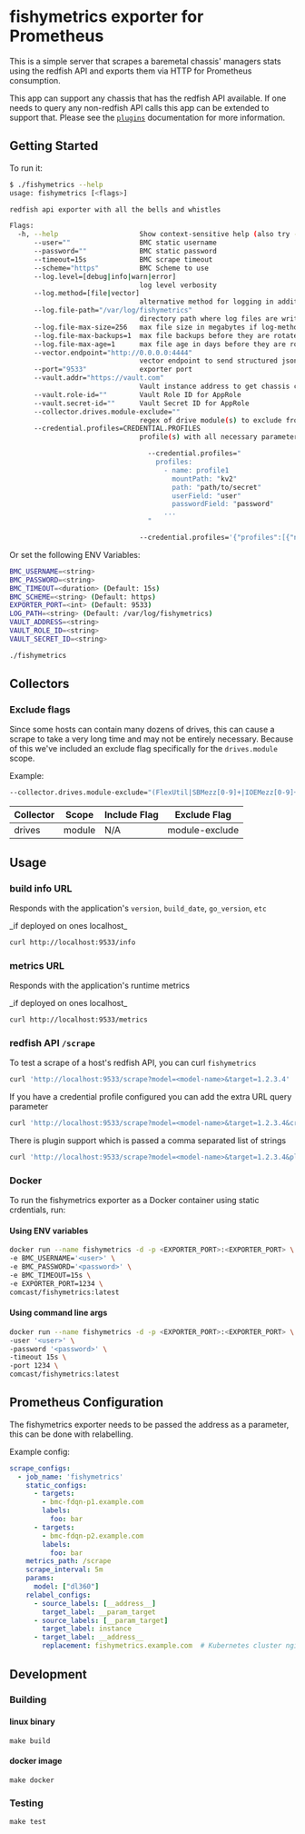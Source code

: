 # fishymetrics exporter for Prometheus

This is a simple server that scrapes a baremetal chassis' managers stats using the redfish API and
exports them via HTTP for Prometheus consumption.

This app can support any chassis that has the redfish API available. If one needs to query any non-redfish API calls this app can be extended to support that. Please see the [`plugins`]() documentation for more information.

## Getting Started

To run it:

```bash
$ ./fishymetrics --help
usage: fishymetrics [<flags>]

redfish api exporter with all the bells and whistles

Flags:
  -h, --help                    Show context-sensitive help (also try --help-long and --help-man).
      --user=""                 BMC static username
      --password=""             BMC static password
      --timeout=15s             BMC scrape timeout
      --scheme="https"          BMC Scheme to use
      --log.level=[debug|info|warn|error]
                                log level verbosity
      --log.method=[file|vector]
                                alternative method for logging in addition to stdout
      --log.file-path="/var/log/fishymetrics"
                                directory path where log files are written if log-method is file
      --log.file-max-size=256   max file size in megabytes if log-method is file
      --log.file-max-backups=1  max file backups before they are rotated if log-method is file
      --log.file-max-age=1      max file age in days before they are rotated if log-method is file
      --vector.endpoint="http://0.0.0.0:4444"
                                vector endpoint to send structured json logs to
      --port="9533"             exporter port
      --vault.addr="https://vault.com"
                                Vault instance address to get chassis credentials from
      --vault.role-id=""        Vault Role ID for AppRole
      --vault.secret-id=""      Vault Secret ID for AppRole
      --collector.drives.module-exclude=""
                                regex of drive module(s) to exclude from the scrape
      --credential.profiles=CREDENTIAL.PROFILES
                                profile(s) with all necessary parameters to obtain BMC credential from secrets backend, i.e.

                                  --credential.profiles="
                                    profiles:
                                      - name: profile1
                                        mountPath: "kv2"
                                        path: "path/to/secret"
                                        userField: "user"
                                        passwordField: "password"
                                      ...
                                  "

                                --credential.profiles='{"profiles":[{"name":"profile1","mountPath":"kv2","path":"path/to/secret","userField":"user","passwordField":"password"},...]}'
```

Or set the following ENV Variables:

```bash
BMC_USERNAME=<string>
BMC_PASSWORD=<string>
BMC_TIMEOUT=<duration> (Default: 15s)
BMC_SCHEME=<string> (Default: https)
EXPORTER_PORT=<int> (Default: 9533)
LOG_PATH=<string> (Default: /var/log/fishymetrics)
VAULT_ADDRESS=<string>
VAULT_ROLE_ID=<string>
VAULT_SECRET_ID=<string>
```

```bash
./fishymetrics
```

## Collectors

### Exclude flags

Since some hosts can contain many dozens of drives, this can cause a scrape to take a very long time and may not be entirely necessary. Because of this we've included an exclude flag specifically for the `drives.module` scope.

Example:

```bash
--collector.drives.module-exclude="(FlexUtil|SBMezz[0-9]+|IOEMezz[0-9]+)"
```

| Collector | Scope  | Include Flag | Exclude Flag   |
| --------- | ------ | ------------ | -------------- |
| drives    | module | N/A          | module-exclude |

## Usage

### build info URL

Responds with the application's `version`, `build_date`, `go_version`, `etc`

<aside class="notice">
_if deployed on ones localhost_
</aside>

```bash
curl http://localhost:9533/info
```

### metrics URL

Responds with the application's runtime metrics

<aside class="notice">
_if deployed on ones localhost_
</aside>

```bash
curl http://localhost:9533/metrics
```

### redfish API `/scrape`

To test a scrape of a host's redfish API, you can curl `fishymetrics`

```bash
curl 'http://localhost:9533/scrape?model=<model-name>&target=1.2.3.4'
```

If you have a credential profile configured you can add the extra URL query parameter

```bash
curl 'http://localhost:9533/scrape?model=<model-name>&target=1.2.3.4&credential_profile=<profile-name>'
```

There is plugin support which is passed a comma separated list of strings

```bash
curl 'http://localhost:9533/scrape?model=<model-name>&target=1.2.3.4&plugins=example1,example2'
```

### Docker

To run the fishymetrics exporter as a Docker container using static crdentials, run:

#### Using ENV variables

```bash
docker run --name fishymetrics -d -p <EXPORTER_PORT>:<EXPORTER_PORT> \
-e BMC_USERNAME='<user>' \
-e BMC_PASSWORD='<password>' \
-e BMC_TIMEOUT=15s \
-e EXPORTER_PORT=1234 \
comcast/fishymetrics:latest
```

#### Using command line args

```bash
docker run --name fishymetrics -d -p <EXPORTER_PORT>:<EXPORTER_PORT> \
-user '<user>' \
-password '<password>' \
-timeout 15s \
-port 1234 \
comcast/fishymetrics:latest
```

## Prometheus Configuration

The fishymetrics exporter needs to be passed the address as a parameter, this can be
done with relabelling.

Example config:

```YAML
scrape_configs:
  - job_name: 'fishymetrics'
    static_configs:
      - targets:
        - bmc-fdqn-p1.example.com
        labels:
          foo: bar
      - targets:
        - bmc-fdqn-p2.example.com
        labels:
          foo: bar
    metrics_path: /scrape
    scrape_interval: 5m
    params:
      model: ["dl360"]
    relabel_configs:
      - source_labels: [__address__]
        target_label: __param_target
      - source_labels: [__param_target]
        target_label: instance
      - target_label: __address__
        replacement: fishymetrics.example.com  # Kubernetes cluster nginx-ingress FQDN or any host IP/FQDN you deployed with
```

## Development

### Building

#### linux binary

```
make build
```

#### docker image

```
make docker
```

### Testing

```
make test
```
